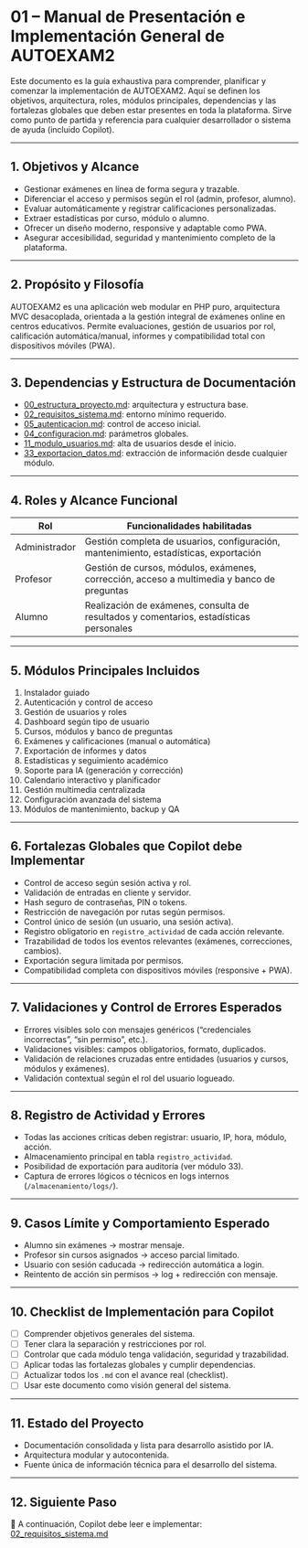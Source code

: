 # 01 – Manual de Presentación e Implementación General de AUTOEXAM2

Este documento es la guía exhaustiva para comprender, planificar y comenzar la implementación de AUTOEXAM2. Aquí se definen los objetivos, arquitectura, roles, módulos principales, dependencias y las fortalezas globales que deben estar presentes en toda la plataforma. Sirve como punto de partida y referencia para cualquier desarrollador o sistema de ayuda (incluido Copilot).

---

## 1. Objetivos y Alcance
- Gestionar exámenes en línea de forma segura y trazable.
- Diferenciar el acceso y permisos según el rol (admin, profesor, alumno).
- Evaluar automáticamente y registrar calificaciones personalizadas.
- Extraer estadísticas por curso, módulo o alumno.
- Ofrecer un diseño moderno, responsive y adaptable como PWA.
- Asegurar accesibilidad, seguridad y mantenimiento completo de la plataforma.

---

## 2. Propósito y Filosofía
AUTOEXAM2 es una aplicación web modular en PHP puro, arquitectura MVC desacoplada, orientada a la gestión integral de exámenes online en centros educativos. Permite evaluaciones, gestión de usuarios por rol, calificación automática/manual, informes y compatibilidad total con dispositivos móviles (PWA).

---

## 3. Dependencias y Estructura de Documentación
- [00_estructura_proyecto.md](01_estructura_proyecto.md): arquitectura y estructura base.
- [02_requisitos_sistema.md](02_requisitos_sistema.md): entorno mínimo requerido.
- [05_autenticacion.md](../03_autenticacion_seguridad/05_autenticacion.md): control de acceso inicial.
- [04_configuracion.md](../09_configuracion_mantenimiento/04_configuracion.md): parámetros globales.
- [11_modulo_usuarios.md](../04_usuarios_dashboard/11_modulo_usuarios.md): alta de usuarios desde el inicio.
- [33_exportacion_datos.md](../05_cursos_modulos_examenes/33_exportacion_datos.md): extracción de información desde cualquier módulo.

---

## 4. Roles y Alcance Funcional
| Rol         | Funcionalidades habilitadas                                                                 |
|-------------|---------------------------------------------------------------------------------------------|
| Administrador| Gestión completa de usuarios, configuración, mantenimiento, estadísticas, exportación      |
| Profesor    | Gestión de cursos, módulos, exámenes, corrección, acceso a multimedia y banco de preguntas |
| Alumno      | Realización de exámenes, consulta de resultados y comentarios, estadísticas personales     |

---

## 5. Módulos Principales Incluidos
1. Instalador guiado
2. Autenticación y control de acceso
3. Gestión de usuarios y roles
4. Dashboard según tipo de usuario
5. Cursos, módulos y banco de preguntas
6. Exámenes y calificaciones (manual o automática)
7. Exportación de informes y datos
8. Estadísticas y seguimiento académico
9. Soporte para IA (generación y corrección)
10. Calendario interactivo y planificador
11. Gestión multimedia centralizada
12. Configuración avanzada del sistema
13. Módulos de mantenimiento, backup y QA

---

## 6. Fortalezas Globales que Copilot debe Implementar
- Control de acceso según sesión activa y rol.
- Validación de entradas en cliente y servidor.
- Hash seguro de contraseñas, PIN o tokens.
- Restricción de navegación por rutas según permisos.
- Control único de sesión (un usuario, una sesión activa).
- Registro obligatorio en `registro_actividad` de cada acción relevante.
- Trazabilidad de todos los eventos relevantes (exámenes, correcciones, cambios).
- Exportación segura limitada por permisos.
- Compatibilidad completa con dispositivos móviles (responsive + PWA).

---

## 7. Validaciones y Control de Errores Esperados
- Errores visibles solo con mensajes genéricos (“credenciales incorrectas”, “sin permiso”, etc.).
- Validaciones visibles: campos obligatorios, formato, duplicados.
- Validación de relaciones cruzadas entre entidades (usuarios y cursos, módulos y exámenes).
- Validación contextual según el rol del usuario logueado.

---

## 8. Registro de Actividad y Errores
- Todas las acciones críticas deben registrar: usuario, IP, hora, módulo, acción.
- Almacenamiento principal en tabla `registro_actividad`.
- Posibilidad de exportación para auditoría (ver módulo 33).
- Captura de errores lógicos o técnicos en logs internos (`/almacenamiento/logs/`).

---

## 9. Casos Límite y Comportamiento Esperado
- Alumno sin exámenes → mostrar mensaje.
- Profesor sin cursos asignados → acceso parcial limitado.
- Usuario con sesión caducada → redirección automática a login.
- Reintento de acción sin permisos → log + redirección con mensaje.

---

## 10. Checklist de Implementación para Copilot
- [ ] Comprender objetivos generales del sistema.
- [ ] Tener clara la separación y restricciones por rol.
- [ ] Controlar que cada módulo tenga validación, seguridad y trazabilidad.
- [ ] Aplicar todas las fortalezas globales y cumplir dependencias.
- [ ] Actualizar todos los `.md` con el avance real (checklist).
- [ ] Usar este documento como visión general del sistema.

---

## 11. Estado del Proyecto
- Documentación consolidada y lista para desarrollo asistido por IA.
- Arquitectura modular y autocontenida.
- Fuente única de información técnica para el desarrollo del sistema.

---

## 12. Siguiente Paso
📌 A continuación, Copilot debe leer e implementar: [02_requisitos_sistema.md](02_requisitos_sistema.md)
